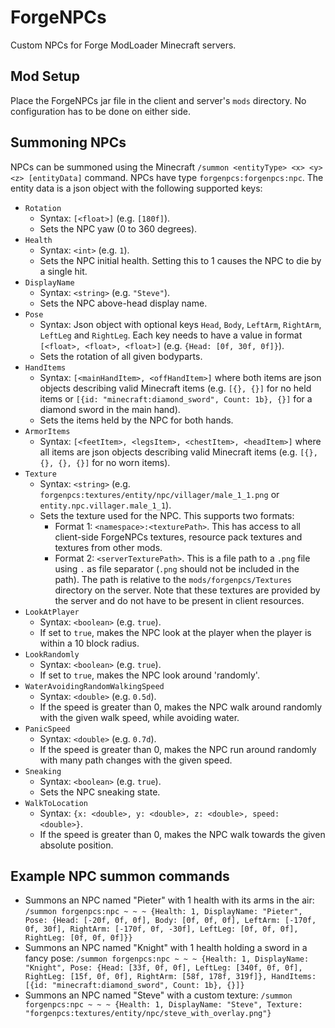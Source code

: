 # ForgeNPCs
Custom NPCs for Forge ModLoader Minecraft servers.

## Mod Setup
Place the ForgeNPCs jar file in the client and server's `mods` directory. No configuration has to be done on either side.

## Summoning NPCs
NPCs can be summoned using the Minecraft `/summon <entityType> <x> <y> <z> [entityData]` command. NPCs have type `forgenpcs:forgenpcs:npc`. The entity data is a json object with the following supported keys:
- `Rotation`
	- Syntax: `[<float>]` (e.g. `[180f]`).
	- Sets the NPC yaw (0 to 360 degrees).
- `Health`
	- Syntax: `<int>` (e.g. `1`).
	- Sets the NPC initial health. Setting this to 1 causes the NPC to die by a single hit.
- `DisplayName`
	- Syntax: `<string>` (e.g. `"Steve"`).
	- Sets the NPC above-head display name.
- `Pose`
	- Syntax: Json object with optional keys `Head`, `Body`, `LeftArm`, `RightArm`, `LeftLeg` and `RightLeg`. Each key needs to have a value in format `[<float>, <float>, <float>]` (e.g. `{Head: [0f, 30f, 0f]}`).
	- Sets the rotation of all given bodyparts.
- `HandItems`
	- Syntax: `[<mainHandItem>, <offHandItem>]` where both items are json objects describing valid Minecraft items (e.g. `[{}, {}]` for no held items or `[{id: "minecraft:diamond_sword", Count: 1b}, {}]` for a diamond sword in the main hand).
	- Sets the items held by the NPC for both hands.
- `ArmorItems`
	- Syntax: `[<feetItem>, <legsItem>, <chestItem>, <headItem>]` where all items are json objects describing valid Minecraft items (e.g. `[{}, {}, {}, {}]` for no worn items).
- `Texture`
	- Syntax: `<string>` (e.g. `forgenpcs:textures/entity/npc/villager/male_1_1.png` or `entity.npc.villager.male_1_1`).
	- Sets the texture used for the NPC. This supports two formats:
		- Format 1: `<namespace>:<texturePath>`. This has access to all client-side ForgeNPCs textures, resource pack textures and textures from other mods.
		- Format 2: `<serverTexturePath>`. This is a file path to a `.png` file using `.` as file separator (`.png` should not be included in the path). The path is relative to the `mods/forgenpcs/Textures` directory on the server. Note that these textures are provided by the server and do not have to be present in client resources.
- `LookAtPlayer`
	- Syntax: `<boolean>` (e.g. `true`).
	- If set to `true`, makes the NPC look at the player when the player is within a 10 block radius.
- `LookRandomly`
	- Syntax: `<boolean>` (e.g. `true`).
	- If set to `true`, makes the NPC look around 'randomly'.
- `WaterAvoidingRandomWalkingSpeed`
	- Syntax: `<double>` (e.g. `0.5d`).
	- If the speed is greater than 0, makes the NPC walk around randomly with the given walk speed, while avoiding water.
- `PanicSpeed`
	- Syntax: `<double>` (e.g. `0.7d`).
	- If the speed is greater than 0, makes the NPC run around randomly with many path changes with the given speed.
- `Sneaking`
	- Syntax: `<boolean>` (e.g. `true`).
	- Sets the NPC sneaking state.
- `WalkToLocation`
	- Syntax: `{x: <double>, y: <double>, z: <double>, speed: <double>}`.
	- If the speed is greater than 0, makes the NPC walk towards the given absolute position.

## Example NPC summon commands
- Summons an NPC named "Pieter" with 1 health with its arms in the air:
	`/summon forgenpcs:npc ~ ~ ~ {Health: 1, DisplayName: "Pieter", Pose: {Head: [-20f, 0f, 0f], Body: [0f, 0f, 0f], LeftArm: [-170f, 0f, 30f], RightArm: [-170f, 0f, -30f], LeftLeg: [0f, 0f, 0f], RightLeg: [0f, 0f, 0f]}}`
- Summons an NPC named "Knight" with 1 health holding a sword in a fancy pose:
	`/summon forgenpcs:npc ~ ~ ~ {Health: 1, DisplayName: "Knight", Pose: {Head: [33f, 0f, 0f], LeftLeg: [340f, 0f, 0f], RightLeg: [15f, 0f, 0f], RightArm: [58f, 178f, 319f]}, HandItems: [{id: "minecraft:diamond_sword", Count: 1b}, {}]}`
- Summons an NPC named "Steve" with a custom texture:
	`/summon forgenpcs:npc ~ ~ ~ {Health: 1, DisplayName: "Steve", Texture: "forgenpcs:textures/entity/npc/steve_with_overlay.png"}`
